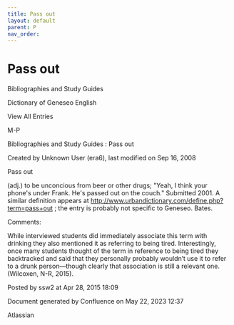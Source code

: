 ```yaml
---
title: Pass out
layout: default
parent: P
nav_order:
---
```


# Pass out

Bibliographies and Study Guides

Dictionary of Geneseo English

View All Entries

M-P

Bibliographies and Study Guides : Pass out

Created by  Unknown User (era6), last modified on Sep 16, 2008

Pass out

(adj.) to be unconcious from beer or other drugs; &quot;Yeah, I think your phone's under Frank. He's passed out on the couch.&quot; Submitted 2001. A similar definition appears at http://www.urbandictionary.com/define.php?term=pass+out ; the entry is probably not specific to Geneseo. Bates.

Comments:

While interviewed students did immediately associate this term with drinking they also mentioned it as referring to being tired. Interestingly, once many students thought of the term in reference to being tired they backtracked and said that they personally probably wouldn’t use it to refer to a drunk person—though clearly that association is still a relevant one. (Wilcoxen, N-R, 2015).

Posted by ssw2 at Apr 28, 2015 18:09

Document generated by Confluence on May 22, 2023 12:37

Atlassian
